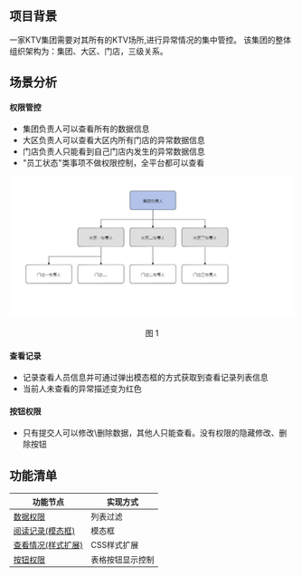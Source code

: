 ## 项目背景

一家KTV集团需要对其所有的KTV场所,进行异常情况的集中管控。
该集团的整体组织架构为：集团、大区、门店，三级关系。

## 场景分析

#### 权限管控

- 集团负责人可以查看所有的数据信息
- 大区负责人可以查看大区内所有门店的异常数据信息
- 门店负责人只能看到自己门店内发生的异常数据信息
- "员工状态"类事项不做权限控制，全平台都可以查看

<div align=center>
<img src="/mybook/yonbuilder/bestpractices/permissions/images/1.png"/>
</div>
<p align="center">图 1</p>

#### 查看记录

- 记录查看人员信息并可通过弹出模态框的方式获取到查看记录列表信息
- 当前人未查看的异常描述变为红色


#### 按钮权限

- 只有提交人可以修改\删除数据，其他人只能查看。没有权限的隐藏修改、删除按钮

## 功能清单

功能节点 | 实现方式
---|---
[数据权限](/mybook/yonbuilder/bestpractices/permissions/2-/queryfilter.md) | 列表过滤
[阅读记录(模态框)](/mybook/yonbuilder/bestpractices/permissions/3-/README.md)  | 模态框
[查看情况(样式扩展)](/mybook/yonbuilder/bestpractices/permissions/3-/update.md)  | CSS样式扩展
[按钮权限](/mybook/yonbuilder/bestpractices/permissions/3-/btnfilter.md)  | 表格按钮显示控制






